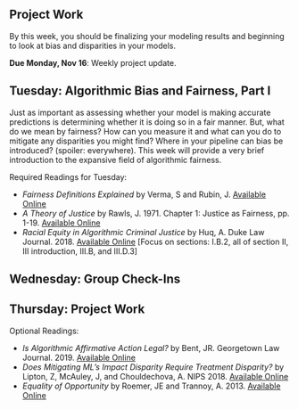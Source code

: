 ## Project Work
By this week, you should be finalizing your modeling results and
beginning to look at bias and disparities in your models. 

**Due Monday, Nov 16**: Weekly project update.

## Tuesday: Algorithmic Bias and Fairness, Part I
Just as important as assessing whether your model is making accurate
predictions is determining whether it is doing so in a fair
manner. But, what do we mean by fairness? How can you measure it and
what can you do to mitigate any disparities you might find? Where in
your pipeline can bias be introduced? (spoiler: everywhere). This week
will provide a very brief introduction to the expansive field of
algorithmic fairness. 

Required Readings for Tuesday:
- *Fairness Definitions Explained* by Verma, S and Rubin, J. [Available Online](https://dl.acm.org/citation.cfm?doid=3194770.3194776)
- *A Theory of Justice* by Rawls, J. 1971. Chapter 1: Justice as Fairness, pp. 1-19. [Available Online](https://blogs.baruch.cuny.edu/eng2100kmwd/files/2015/12/A-Theory-of-Justice-Excerpts.pdf)
- *Racial Equity in Algorithmic Criminal Justice* by Huq, A. Duke Law Journal. 2018. [Available Online](https://heinonline.org/HOL/Page?handle=hein.journals/duklr68&id=1067&div=33&collection=journals) [Focus on sections: I.B.2, all of section II, III introduction, III.B, and III.D.3]

## Wednesday: Group Check-Ins

## Thursday: Project Work

Optional Readings:
- *Is Algorithmic Affirmative Action Legal?* by Bent, JR. Georgetown Law Journal. 2019. [Available Online](https://papers.ssrn.com/sol3/papers.cfm?abstract_id=3372690)
- *Does Mitigating ML’s Impact Disparity Require Treatment Disparity?* by Lipton, Z, McAuley, J, and Chouldechova, A. NIPS 2018. [Available Online](http://papers.nips.cc/paper/8035-does-mitigating-mls-impact-disparity-require-treatment-disparity)
- *Equality of Opportunity* by Roemer, JE and Trannoy, A. 2013. [Available Online](http://cowles.yale.edu/sites/default/files/files/pub/d19/d1921.pdf)
